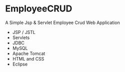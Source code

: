 # EmployeeCRUD
A Simple Jsp &amp; Servlet Employee Crud Web Application 

* JSP / JSTL
* Servlets
* JDBC
* MySQL
* Apache Tomcat
* HTML and CSS
* Eclipse
